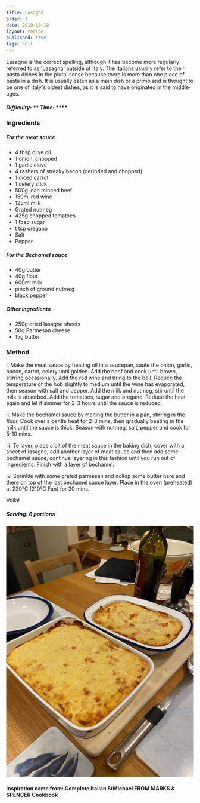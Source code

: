 ```yaml
---
title: Lasagne
order: 3
date: 2019-10-19
layout: recipe
published: true
tags: null
---
```

Lasagne is the correct spelling, although it has become more regularly referred to as 'Lasagna' outside of Italy. The Italians usually refer to their pasta dishes in the plural sense because there is more than one piece of pasta in a dish. It is usually eaten as a main dish or a primo and is thought to be one of Italy's oldest dishes, as it is said to have originated in the middle-ages.  

##### Difficulty: \*\* **Time: \*\*\*\***

### Ingredients

##### For the meat sauce

* 4 tbsp olive oil
* 1 onion, chopped
* 1 garlic clove 
* 4 rashers of streaky bacon (derinded and chopped)
* 1 diced carrot
* 1 celery stick
* 500g lean minced beef
* 150ml red wine
* 125ml milk
* Grated nutmeg
* 425g chopped tomatoes
* 1 tbsp sugar
* t tsp oregano
* Salt
* Pepper

##### For the Bechamel sauce

* 40g butter
* 40g flour
* 600ml milk
* pinch of ground nutmeg
* black pepper

##### Other ingredients

* 250g dried lasagne sheets
* 50g Parmesan cheese
* 15g butter

### Method

i. Make the meat sauce by heating oil in a saucepan, saute the onion, garlic, bacon, carrot, celery until golden. Add the beef and cook until brown, stirring occasionally. Add the red wine and bring to the boil. Reduce the temperature of the hob slightly to medium until the wine has evaporated, then season with salt and pepper. Add the milk and nutmeg, stir until the milk is absorbed. Add the tomatoes, sugar and oregano. Reduce the heat again and let it simmer for 2-3 hours until the sauce is reduced. 

ii. Make the bechamel sauce by melting the butter in a pan, stirring in the flour. Cook over a gentle heat for 2-3 mins, then gradually beating in the milk until the sauce is thick. Season with nutmeg, salt, pepper and cook for 5-10 mins.

iii. To layer, place a bit of the meat sauce in the baking dish, cover with a sheet of lasagne, add another layer of meat sauce and then add some bechamel sauce, continue layering in this fashion until you run out of ingredients. Finish with a layer of bechamel. 

iv. Sprinkle with some grated parmesan and dollop some butter here and there on top of the last bechamel sauce layer. Place in the oven (preheated) at 230℃ (210℃ Fan) for 30 mins.

Voila!

##### Serving: 6 portions

![Two dishes of cooked Lasagne on a table ](../uploads/lasagna.jpg "Lasagne for the family")

#### Inspiration came from: Complete Italian StMichael FROM MARKS & SPENCER Cookbook